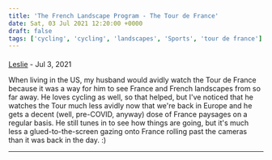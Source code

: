 ```yaml
---
title: 'The French Landscape Program - The Tour de France'
date: Sat, 03 Jul 2021 12:20:00 +0000
draft: false
tags: ['cycling', 'cycling', 'landscapes', 'Sports', 'tour de france']
---
```



#### 
[Leslie](https://www.observingleslie.com/ "me@lesliefarnsworth.com") - <time datetime="2021-07-14 17:38:13">Jul 3, 2021</time>

When living in the US, my husband would avidly watch the Tour de France because it was a way for him to see France and French landscapes from so far away. He loves cycling as well, so that helped, but I've noticed that he watches the Tour much less avidly now that we're back in Europe and he gets a decent (well, pre-COVID, anyway) dose of France paysages on a regular basis. He still tunes in to see how things are going, but it's much less a glued-to-the-screen gazing onto France rolling past the cameras than it was back in the day. :)
<hr />
